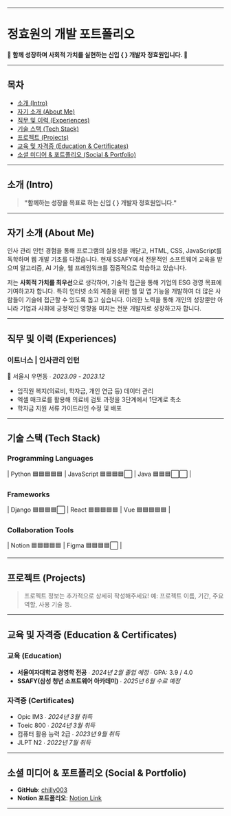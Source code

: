 
---

# **정효원의 개발 포트폴리오**  
**🌟 함께 성장하며 사회적 가치를 실현하는 신입 { } 개발자 정효원입니다. 🌟**

---

## **목차**  
- [소개 (Intro)](#소개-intro)  
- [자기 소개 (About Me)](#자기-소개-about-me)  
- [직무 및 이력 (Experiences)](#직무-및-이력-experiences)  
- [기술 스택 (Tech Stack)](#기술-스택-tech-stack)  
- [프로젝트 (Projects)](#프로젝트-projects)  
- [교육 및 자격증 (Education & Certificates)](#교육-및-자격증-education--certificates)  
- [소셜 미디어 & 포트폴리오 (Social & Portfolio)](#소셜-미디어--포트폴리오-social--portfolio)

---

## **소개 (Intro)**  
> **"함께하는 성장을 목표로 하는 신입 { } 개발자 정효원입니다."**

---

## **자기 소개 (About Me)**  

인사 관리 인턴 경험을 통해 프로그램의 실용성을 깨닫고, HTML, CSS, JavaScript를 독학하며 웹 개발 기초를 다졌습니다. 현재 SSAFY에서 전문적인 소프트웨어 교육을 받으며 알고리즘, AI 기술, 웹 프레임워크를 집중적으로 학습하고 있습니다.  

저는 **사회적 가치를 최우선**으로 생각하며, 기술적 접근을 통해 기업의 ESG 경영 목표에 기여하고자 합니다. 특히 인터넷 소외 계층을 위한 웹 및 앱 기능을 개발하여 더 많은 사람들이 기술에 접근할 수 있도록 돕고 싶습니다. 이러한 노력을 통해 개인의 성장뿐만 아니라 기업과 사회에 긍정적인 영향을 미치는 전문 개발자로 성장하고자 합니다.

---

## **직무 및 이력 (Experiences)**  

### **이트너스 | 인사관리 인턴**  
📍 서울시 우면동 ∙ *2023.09 - 2023.12*  

- 임직원 복지(의료비, 학자금, 개인 연금 등) 데이터 관리  
- 엑셀 매크로를 활용해 의료비 검토 과정을 3단계에서 1단계로 축소  
- 학자금 지원 서류 가이드라인 수정 및 배포  

---

## **기술 스택 (Tech Stack)**  

### **Programming Languages**  
| Python 🟦🟦🟦🟦🟦 | JavaScript 🟦🟦🟦🟦⬜ | Java 🟦🟦🟦⬜⬜ |

### **Frameworks**  
| Django 🟦🟦🟦🟦⬜ | React 🟦🟦🟦🟦🟦 | Vue 🟦🟦🟦🟦🟦 |

### **Collaboration Tools**  
| Notion 🟦🟦🟦🟦🟦 | Figma 🟦🟦🟦🟦⬜ |

---

## **프로젝트 (Projects)**  

> 프로젝트 정보는 추가적으로 상세히 작성해주세요! 예: 프로젝트 이름, 기간, 주요 역할, 사용 기술 등.

---

## **교육 및 자격증 (Education & Certificates)**  

### **교육 (Education)**  
- **서울여자대학교 경영학 전공** ∙ *2024년 2월 졸업 예정* ∙ GPA: 3.9 / 4.0  
- **SSAFY(삼성 청년 소프트웨어 아카데미)** ∙ *2025년 6월 수료 예정*  

### **자격증 (Certificates)**  
- Opic IM3 ∙ *2024년 3월 취득*  
- Toeic 800 ∙ *2024년 3월 취득*  
- 컴퓨터 활용 능력 2급 ∙ *2023년 9월 취득*  
- JLPT N2 ∙ *2022년 7월 취득*  

---

## **소셜 미디어 & 포트폴리오 (Social & Portfolio)**  

- **GitHub**: [chilly003](https://github.com/chilly003)  
- **Notion 포트폴리오**: [Notion Link](https://www.notion.so/15860a1ef6728071ae79c6b655775ebc?pvs=21)

---
